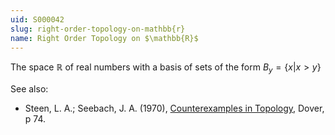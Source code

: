 ```yaml
---
uid: S000042
slug: right-order-topology-on-mathbb{r}
name: Right Order Topology on $\mathbb{R}$
---
```

The space $\mathbb{R}$ of real numbers with a basis of sets of the form $B_y=\{x|x>y\}$

See also:

* Steen, L. A.; Seebach, J. A. (1970), [Counterexamples in Topology](http://books.google.com/books/about/Counterexamples_in_Topology.html?id=DkEuGkOtSrUC), Dover, p 74.

